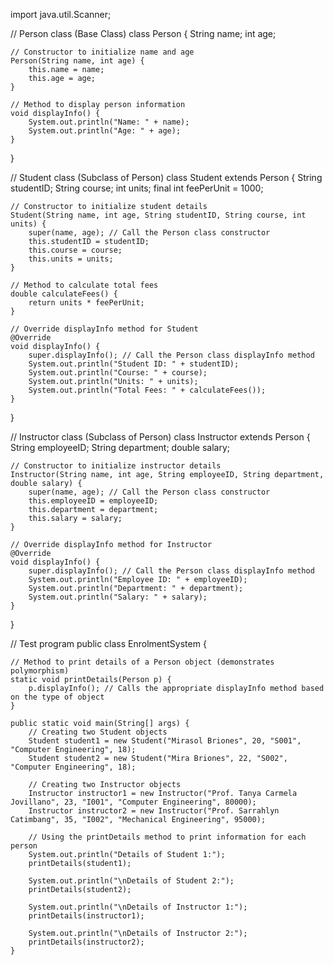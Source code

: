 
import java.util.Scanner;

// Person class (Base Class)
class Person {
    String name;
    int age;

    // Constructor to initialize name and age
    Person(String name, int age) {
        this.name = name;
        this.age = age;
    }

    // Method to display person information
    void displayInfo() {
        System.out.println("Name: " + name);
        System.out.println("Age: " + age);
    }
}

// Student class (Subclass of Person)
class Student extends Person {
    String studentID;
    String course;
    int units;
    final int feePerUnit = 1000;

    // Constructor to initialize student details
    Student(String name, int age, String studentID, String course, int units) {
        super(name, age); // Call the Person class constructor
        this.studentID = studentID;
        this.course = course;
        this.units = units;
    }

    // Method to calculate total fees
    double calculateFees() {
        return units * feePerUnit;
    }

    // Override displayInfo method for Student
    @Override
    void displayInfo() {
        super.displayInfo(); // Call the Person class displayInfo method
        System.out.println("Student ID: " + studentID);
        System.out.println("Course: " + course);
        System.out.println("Units: " + units);
        System.out.println("Total Fees: " + calculateFees());
    }
}

// Instructor class (Subclass of Person)
class Instructor extends Person {
    String employeeID;
    String department;
    double salary;

    // Constructor to initialize instructor details
    Instructor(String name, int age, String employeeID, String department, double salary) {
        super(name, age); // Call the Person class constructor
        this.employeeID = employeeID;
        this.department = department;
        this.salary = salary;
    }

    // Override displayInfo method for Instructor
    @Override
    void displayInfo() {
        super.displayInfo(); // Call the Person class displayInfo method
        System.out.println("Employee ID: " + employeeID);
        System.out.println("Department: " + department);
        System.out.println("Salary: " + salary);
    }
}

// Test program
public class EnrolmentSystem {

    // Method to print details of a Person object (demonstrates polymorphism)
    static void printDetails(Person p) {
        p.displayInfo(); // Calls the appropriate displayInfo method based on the type of object
    }

    public static void main(String[] args) {
        // Creating two Student objects
        Student student1 = new Student("Mirasol Briones", 20, "S001", "Computer Engineering", 18);
        Student student2 = new Student("Mira Briones", 22, "S002", "Computer Engineering", 18);

        // Creating two Instructor objects
        Instructor instructor1 = new Instructor("Prof. Tanya Carmela Jovillano", 23, "I001", "Computer Engineering", 80000);
        Instructor instructor2 = new Instructor("Prof. Sarrahlyn Catimbang", 35, "I002", "Mechanical Engineering", 95000);

        // Using the printDetails method to print information for each person
        System.out.println("Details of Student 1:");
        printDetails(student1);

        System.out.println("\nDetails of Student 2:");
        printDetails(student2);

        System.out.println("\nDetails of Instructor 1:");
        printDetails(instructor1);

        System.out.println("\nDetails of Instructor 2:");
        printDetails(instructor2);
    }
